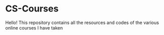 # CS-Courses

Hello! This repository contains all the resources and codes of the various online courses I have taken 

